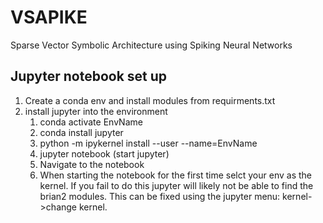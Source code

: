 # VSAPIKE
Sparse Vector Symbolic Architecture using Spiking Neural Networks

## Jupyter notebook set up

1. Create a conda env and install modules from requirments.txt
2. install jupyter into the environment
    1. conda activate EnvName
    2. conda install jupyter
    3. python -m ipykernel install --user --name=EnvName
    4. jupyter notebook (start jupyter)
    5. Navigate to the notebook
    6. When starting the notebook for the first time selct your env as the kernel. 
       If you fail to do this jupyter will likely not be able to find the brian2 modules. 
       This can be fixed using the jupyter menu: kernel->change kernel.

